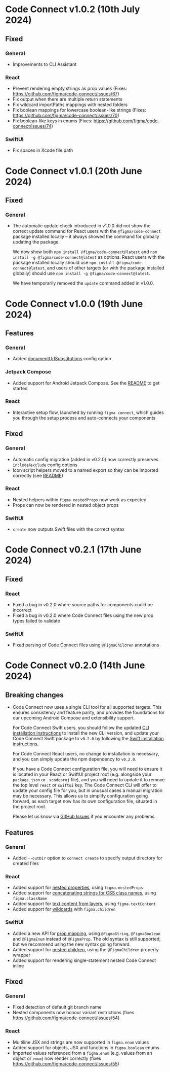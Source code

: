 # Code Connect v1.0.2 (10th July 2024)

## Fixed

### General
- Improvements to CLI Assistant

### React
- Prevent rendering empty strings as prop values (Fixes: https://github.com/figma/code-connect/issues/67)
- Fix output when there are multiple return statements
- Fix wildcard importPaths mappings with nested folders
- Fix boolean mappings for lowercase boolean-like strings (Fixes: https://github.com/figma/code-connect/issues/70)
- Fix boolean-like keys in enums (Fixes: https://github.com/figma/code-connect/issues/74)

### SwiftUI
- Fix spaces in Xcode file path

# Code Connect v1.0.1 (20th June 2024)

## Fixed

### General
- The automatic update check introduced in v1.0.0 did not show the correct update command for React users with the `@figma/code-connect` package installed locally – it always showed the command for globally updating the package.

  We now show both `npm install @figma/code-connect@latest` and `npm install -g @figma/code-connect@latest` as options. React users with the package installed locally should use `npm install @figma/code-connect@latest`, and users of other targets (or with the package installed globally) should use `npm install -g @figma/code-connect@latest`.

  We have temporarily removed the `update` command added in v1.0.0.

# Code Connect v1.0.0 (19th June 2024)

## Features

### General
- Added [documentUrlSubstitutions](README.md#documenturlsubstitutions) config option

### Jetpack Compose
- Added support for Android Jetpack Compose. See the [README](compose/README.md) to get started

### React
- Interactive setup flow, launched by running `figma connect`, which guides you through the setup process and auto-connects your components

## Fixed

### General
- Automatic config migration (added in v0.2.0) now correctly preserves `include`/`exclude` config options
- Icon script helpers moved to a named export so they can be imported correctly (see [README](cli/scripts/README.md))

### React
- Nested helpers within `figma.nestedProps` now work as expected
- Props can now be rendered in nested object props

### SwiftUI
- `create` now outputs Swift files with the correct syntax

# Code Connect v0.2.1 (17th June 2024)

## Fixed

### React
- Fixed a bug in v0.2.0 where source paths for components could be incorrect
- Fixed a bug in v0.2.0 where Code Connect files using the new prop types failed to validate

### SwiftUI
- Fixed parsing of Code Connect files using `@FigmaChildren` annotations

# Code Connect v0.2.0 (14th June 2024)

## Breaking changes

- Code Connect now uses a single CLI tool for all supported targets. This ensures consistency and feature parity, and provides the foundations for our upcoming Android Compose and extensibility support.

  For Code Connect Swift users, you should follow the updated [CLI installation instructions](README.md#cli-installation) to install the new CLI version, and update your Code Connect Swift package to `v0.2.0` by following the [Swift installation instructions](swiftui/README.md#installation).

  For Code Connect React users, no change to installation is necessary, and you can simply update the npm dependency to `v0.2.0`.

  If you have a Code Connect configuration file, you will need to ensure it is located in your React or SwiftUI project root (e.g. alongside your `package.json` or `.xcodeproj` file), and you will need to update it to remove the top level `react` or `swiftui` key. The Code Connect CLI will offer to update your config file for you, but in unusual cases a manual migration may be necessary. This allows us to simplify configuration going forward, as each target now has its own configuration file, situated in the project root.

  Please let us know via [GitHub Issues](https://github.com/figma/code-connect/issues) if you encounter any problems.

## Features

### General
- Added `--outDir` option to `connect create` to specify output directory for created files

### React

- Added support for [nested properties](cli/README.md#nested-properties), using `figma.nestedProps`
- Added support for [concatenating strings for CSS class names](cli/README.md#classname), using `figma.className`
- Added support for [text content from layers](cli/README.md#text-content), using `figma.textContent`
- Added support for [wildcards](cli/README.md#wildcard-match) with `figma.children`

### SwiftUI

- Added a new API for [prop mapping](swiftui/README.md#prop-mapping), using `@FigmaString`, `@FigmaBoolean` and `@FigmaEnum` instead of `@FigmaProp`. The old syntax is still supported, but we recommend using the new syntax going forward.
- Added support for [nested children](swiftui/README.md#instance-children), using the `@FigmaChildren` property wrapper
- Added support for rendering single-statement nested Code Connect inline

## Fixed

### General
- Fixed detection of default git branch name
- Nested components now honour variant restrictions (fixes https://github.com/figma/code-connect/issues/54)

### React
- Multiline JSX and strings are now supported in `figma.enum` values
- Added support for objects, JSX and functions in `figma.boolean` enums
- Imported values referenced from a `figma.enum` (e.g. values from an object or `enum`) now render correctly (fixes https://github.com/figma/code-connect/issues/55)
